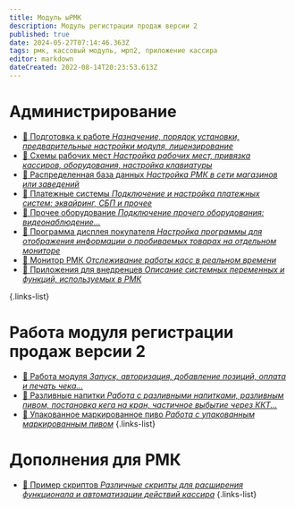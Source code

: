 ```yaml
---
title: Модуль ыРМК
description: Модуль регистрации продаж версии 2
published: true
date: 2024-05-27T07:14:46.363Z
tags: рмк, кассовый модуль, мрп2, приложение кассира
editor: markdown
dateCreated: 2022-08-14T20:23:53.613Z
---
```


# Администрирование

- [:blue_book: Подготовка к работе *Назначение, порядок установки, предварительные настройки модуля, лицензирование*](/rmk/start)
- [:blue_book: Схемы рабочих мест *Настройка рабочих мест, привязка кассиров, оборудования, настройка клавиатуры*](/rmk/scheme)
- [:blue_book: Распределенная база данных *Настройка РМК в сети магазинов или заведений*](/rmk/exchange)
- [:blue_book: Платежные системы *Подключение и настройка платежных систем: эквайринг, СБП и прочее*](/rmk/paysystem)
- [:blue_book: Прочее оборудование *Подключение прочего оборудования: видеонаблюдение...*](/rmk/otherequipment)
- [:blue_book: Программа дисплея покупателя *Настройка программы для отображения информации о пробиваемых товарах на отдельном мониторе*](/rmk/display)
- [:blue_book: Монитор РМК *Отслеживание работы касс в реальном времени*](/rmk/monitor)
- [:blue_book: Приложения для внедренцев *Описание системных переменных и функций, используемых в РМК*](/rmk/variables)

{.links-list}

# Работа модуля регистрации продаж версии 2
- [:rocket: Работа модуля *Запуск, авторизация, добавление позиций, оплата и печать чека...*](/rmk/working)
- [:beer: Разливные напитки *Работа с разливными напитками, разливным пивом, постановка кега на кран, частичное выбытие через ККТ...*](/rmk/draftdrinks)
- [:beer: Упакованное маркированное пиво *Работа с упакованным маркированным пивом*](/rmk/beermark)
{.links-list}

# Дополнения для РМК
- [:blue_book: Пример скриптов *Различные скрипты для расширения функционала и автоматизации действий кассира*](/rmk/script)
{.links-list}